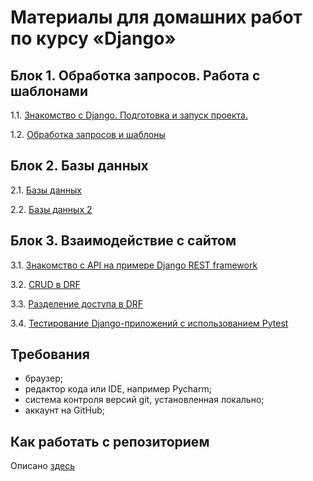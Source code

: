 # Материалы для домашних работ по курсу «Django»

## Блок 1. Обработка запросов. Работа с шаблонами

1.1. [Знакомство с Django. Подготовка и запуск проекта.](./1.1-first-project)

1.2. [Обработка запросов и шаблоны](./1.2-requests-templates)

## Блок 2. Базы данных

2.1. [Базы данных](./2.1-databases)

2.2. [Базы данных 2](./2.2-databases-2)

## Блок 3. Взаимодействие с сайтом

3.1. [Знакомство с API на примере Django REST framework](./3.1-drf-intro)

3.2. [CRUD в DRF](./3.2-crud)

3.3. [Разделение доступа в DRF](./3.3-permissions)

3.4. [Тестирование Django-приложений с использованием Pytest](./3.4-django-testing)

## Требования

- браузер;
- редактор кода или IDE, например Pycharm;
- система контроля версий git, установленная локально;
- аккаунт на GitHub;

## Как работать с репозиторием

Описано [здесь](./HOW_TO_WORK.md)
